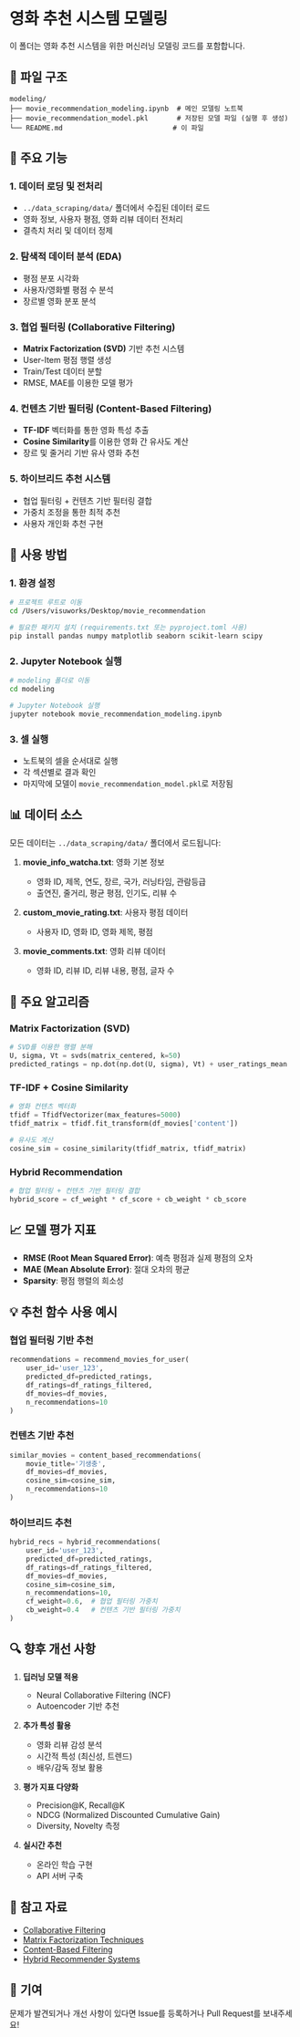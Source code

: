 # 영화 추천 시스템 모델링

이 폴더는 영화 추천 시스템을 위한 머신러닝 모델링 코드를 포함합니다.

## 📁 파일 구조

```
modeling/
├── movie_recommendation_modeling.ipynb  # 메인 모델링 노트북
├── movie_recommendation_model.pkl       # 저장된 모델 파일 (실행 후 생성)
└── README.md                           # 이 파일
```

## 🎯 주요 기능

### 1. 데이터 로딩 및 전처리
- `../data_scraping/data/` 폴더에서 수집된 데이터 로드
- 영화 정보, 사용자 평점, 영화 리뷰 데이터 전처리
- 결측치 처리 및 데이터 정제

### 2. 탐색적 데이터 분석 (EDA)
- 평점 분포 시각화
- 사용자/영화별 평점 수 분석
- 장르별 영화 분포 분석

### 3. 협업 필터링 (Collaborative Filtering)
- **Matrix Factorization (SVD)** 기반 추천 시스템
- User-Item 평점 행렬 생성
- Train/Test 데이터 분할
- RMSE, MAE를 이용한 모델 평가

### 4. 컨텐츠 기반 필터링 (Content-Based Filtering)
- **TF-IDF** 벡터화를 통한 영화 특성 추출
- **Cosine Similarity**를 이용한 영화 간 유사도 계산
- 장르 및 줄거리 기반 유사 영화 추천

### 5. 하이브리드 추천 시스템
- 협업 필터링 + 컨텐츠 기반 필터링 결합
- 가중치 조정을 통한 최적 추천
- 사용자 개인화 추천 구현

## 🚀 사용 방법

### 1. 환경 설정

```bash
# 프로젝트 루트로 이동
cd /Users/visuworks/Desktop/movie_recommendation

# 필요한 패키지 설치 (requirements.txt 또는 pyproject.toml 사용)
pip install pandas numpy matplotlib seaborn scikit-learn scipy
```

### 2. Jupyter Notebook 실행

```bash
# modeling 폴더로 이동
cd modeling

# Jupyter Notebook 실행
jupyter notebook movie_recommendation_modeling.ipynb
```

### 3. 셀 실행
- 노트북의 셀을 순서대로 실행
- 각 섹션별로 결과 확인
- 마지막에 모델이 `movie_recommendation_model.pkl`로 저장됨

## 📊 데이터 소스

모든 데이터는 `../data_scraping/data/` 폴더에서 로드됩니다:

1. **movie_info_watcha.txt**: 영화 기본 정보
   - 영화 ID, 제목, 연도, 장르, 국가, 러닝타임, 관람등급
   - 출연진, 줄거리, 평균 평점, 인기도, 리뷰 수

2. **custom_movie_rating.txt**: 사용자 평점 데이터
   - 사용자 ID, 영화 ID, 영화 제목, 평점

3. **movie_comments.txt**: 영화 리뷰 데이터
   - 영화 ID, 리뷰 ID, 리뷰 내용, 평점, 글자 수

## 🔧 주요 알고리즘

### Matrix Factorization (SVD)
```python
# SVD를 이용한 행렬 분해
U, sigma, Vt = svds(matrix_centered, k=50)
predicted_ratings = np.dot(np.dot(U, sigma), Vt) + user_ratings_mean
```

### TF-IDF + Cosine Similarity
```python
# 영화 컨텐츠 벡터화
tfidf = TfidfVectorizer(max_features=5000)
tfidf_matrix = tfidf.fit_transform(df_movies['content'])

# 유사도 계산
cosine_sim = cosine_similarity(tfidf_matrix, tfidf_matrix)
```

### Hybrid Recommendation
```python
# 협업 필터링 + 컨텐츠 기반 필터링 결합
hybrid_score = cf_weight * cf_score + cb_weight * cb_score
```

## 📈 모델 평가 지표

- **RMSE (Root Mean Squared Error)**: 예측 평점과 실제 평점의 오차
- **MAE (Mean Absolute Error)**: 절대 오차의 평균
- **Sparsity**: 평점 행렬의 희소성

## 💡 추천 함수 사용 예시

### 협업 필터링 기반 추천
```python
recommendations = recommend_movies_for_user(
    user_id='user_123', 
    predicted_df=predicted_ratings, 
    df_ratings=df_ratings_filtered, 
    df_movies=df_movies, 
    n_recommendations=10
)
```

### 컨텐츠 기반 추천
```python
similar_movies = content_based_recommendations(
    movie_title='기생충', 
    df_movies=df_movies, 
    cosine_sim=cosine_sim, 
    n_recommendations=10
)
```

### 하이브리드 추천
```python
hybrid_recs = hybrid_recommendations(
    user_id='user_123', 
    predicted_df=predicted_ratings, 
    df_ratings=df_ratings_filtered, 
    df_movies=df_movies, 
    cosine_sim=cosine_sim, 
    n_recommendations=10,
    cf_weight=0.6,  # 협업 필터링 가중치
    cb_weight=0.4   # 컨텐츠 기반 필터링 가중치
)
```

## 🔍 향후 개선 사항

1. **딥러닝 모델 적용**
   - Neural Collaborative Filtering (NCF)
   - Autoencoder 기반 추천

2. **추가 특성 활용**
   - 영화 리뷰 감성 분석
   - 시간적 특성 (최신성, 트렌드)
   - 배우/감독 정보 활용

3. **평가 지표 다양화**
   - Precision@K, Recall@K
   - NDCG (Normalized Discounted Cumulative Gain)
   - Diversity, Novelty 측정

4. **실시간 추천**
   - 온라인 학습 구현
   - API 서버 구축

## 📝 참고 자료

- [Collaborative Filtering](https://en.wikipedia.org/wiki/Collaborative_filtering)
- [Matrix Factorization Techniques](https://datajobs.com/data-science-repo/Recommender-Systems-[Netflix].pdf)
- [Content-Based Filtering](https://en.wikipedia.org/wiki/Recommender_system#Content-based_filtering)
- [Hybrid Recommender Systems](https://www.sciencedirect.com/science/article/abs/pii/S0957417406001636)

## 🤝 기여

문제가 발견되거나 개선 사항이 있다면 Issue를 등록하거나 Pull Request를 보내주세요!

